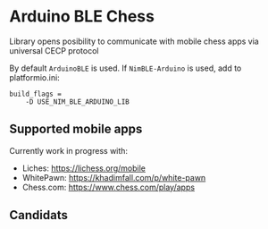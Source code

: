 # Arduino BLE Chess
Library opens posibility to communicate with mobile chess apps via universal CECP protocol

By default `ArduinoBLE` is used. If `NimBLE-Arduino` is used, add to platformio.ini:
```
build_flags = 
	-D USE_NIM_BLE_ARDUINO_LIB
```

## Supported mobile apps
Currently work in progress with: 
- Liches: https://lichess.org/mobile
- WhitePawn: https://khadimfall.com/p/white-pawn
- Chess.com: https://www.chess.com/play/apps

## Candidats
